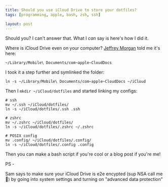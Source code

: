 ```yaml
---
title: Should you use iCloud Drive to store your dotfiles?
tags: [programming, apple, bash, zsh, ssh]

layout: post
---
```


Should you? I can't answer that. What I _can_ say is here's how I did it.

Where is iCloud Drive even on your computer? [Jeffrey Morgan](https://jeffreymorgan.io/articles/access-icloud-drive-folder-in-terminal/) told me it's here:

`~/Library/Mobile\ Documents/com~apple~CloudDocs`

I took it a step further and symlinked the folder:

`ln -s ~/Library/Mobile\ Documents/com~apple~CloudDocs ~/iCloud`

Then I `mkdir ~/iCloud/dotfiles` and started linking my configs:

```
# ssh
mv ~/.ssh ~/iCloud/dotfiles/
ln -s ~/iCloud/dotfiles/.ssh .ssh

# zshrc
mv ~/.zshrc ~/iCloud/dotfiles/
ln -s ~/iCloud/dotfiles/.zshrc ~/.zshrc

# POSIX config
mv .config/ ~/iCloud/dotfiles/.config/
ln -s ~/iCloud/dotfiles/.config .config
```

Then you can make a bash script if you're cool or a blog post if you're me!

PS -

Sam says to make sure your iCloud Drive is e2e encypted (sup NSA call me 🤙) by going into system settings and turning on "advanced data protection"
